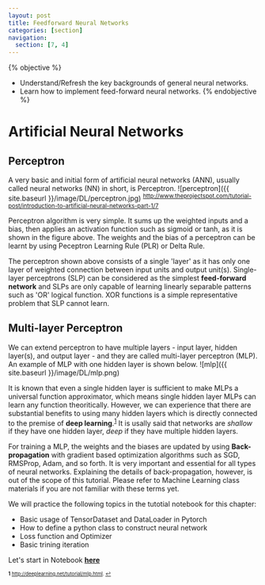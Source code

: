```yaml
---
layout: post
title: Feedforward Neural Networks
categories: [section]
navigation:
  section: [7, 4]
---
```

{% objective %}
- Understand/Refresh the key backgrounds of general neural networks.
- Learn how to implement feed-forward neural networks.
{% endobjective %}

# Artificial Neural Networks
## Perceptron
A very basic and initial form of artificial neural networks (ANN), usually called neural networks (NN) in short, is Perceptron.
![perceptron]({{ site.baseurl }}/image/DL/perceptron.jpg)
<sup> http://www.theprojectspot.com/tutorial-post/introduction-to-artificial-neural-networks-part-1/7 </sup>

Perceptron algorithm is very simple. It sums up the weighted inputs and a bias, then applies an activation function such as sigmoid or tanh, as it is shown in the figure above. The weights and the bias of a perceptron can be learnt by using Peceptron Learning Rule (PLR) or Delta Rule.

The perceptron shown above consists of a single 'layer' as it has only one layer of weighted connection between input units and output unit(s). Single-layer perceptrons (SLP) can be considered as the simplest **feed-forward network** and SLPs are only capable of learning linearly separable patterns such as 'OR' logical function. XOR functions is a simple representative problem that SLP cannot learn.

## Multi-layer Perceptron
We can extend perceptron to have multiple layers - input layer, hidden layer(s), and output layer - and they are called multi-layer perceptron (MLP). An example of MLP with one hidden layer is shown below.
![mlp]({{ site.baseurl }}/image/DL/mlp.png)

It is known that even a single hidden layer is sufficient to make MLPs a universal function approximator, which means single hidden layer MLPs can learn any function theoritically. However, we can experience that there are substantial benefits to using many hidden layers which is directly connected to the premise of **deep learning**.<sup id="a1">[1](#f1)</sup> It is usally said that networks are *shallow* if they have one hidden layer, *deep* if they have multiple hidden layers. 

For training a MLP, the weights and the biases are updated by using **Back-propagation** with gradient based optimization algorithms such as SGD, RMSProp, Adam, and so forth. It is very important and essential for all types of neural networks. Explaining the details of back-propagation, however, is out of the scope of this tutorial. Please refer to Machine Learning class materials if you are not familiar with these terms yet.

We will practice the following topics in the tutotial notebook for this chapter:
* Basic usage of TensorDataset and DataLoader in Pytorch
* How to define a python class to construct neural network
* Loss function and Optimizer
* Basic trining iteration

Let's start in Notebook **[here](https://github.com/ast0414/CSE6250BDH-LAB-DL/blob/master/1_FeedforwardNet.ipynb)**

<sub><sup><b id="f1">1</b> http://deeplearning.net/tutorial/mlp.html. [↩](#a1)</sup></sub>